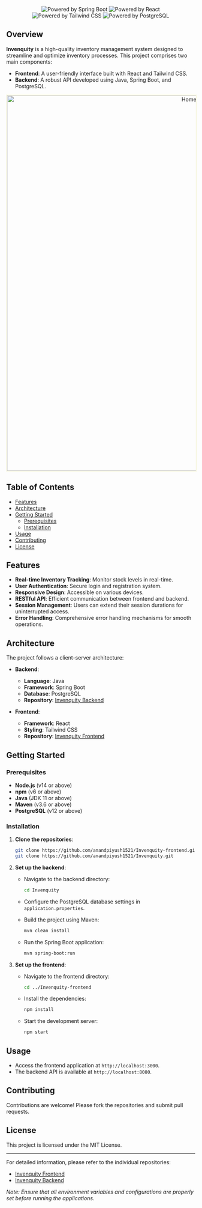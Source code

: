 <p align="center">
  <img src="https://img.shields.io/badge/Powered_by-Spring_Boot-green?style=for-the-badge&logo=spring-boot" alt="Powered by Spring Boot">
  <img src="https://img.shields.io/badge/Powered_by-React-blue?style=for-the-badge&logo=react" alt="Powered by React">
  <img src="https://img.shields.io/badge/Powered_by-Tailwind_CSS-06B6D4?style=for-the-badge&logo=tailwind-css" alt="Powered by Tailwind CSS">
  <img src="https://img.shields.io/badge/Powered_by-PostgreSQL-316192?style=for-the-badge&logo=postgresql" alt="Powered by PostgreSQL">
</p>

## Overview

**Invenquity** is a high-quality inventory management system designed to streamline and optimize inventory processes. This project comprises two main components:

- **Frontend**: A user-friendly interface built with React and Tailwind CSS.
- **Backend**: A robust API developed using Java, Spring Boot, and PostgreSQL.

<p align="center">
  <img src="https://res.cloudinary.com/dth5ysuhs/image/upload/v1735325237/Screenshot_204_tvj1hf.png" width="1000" alt="Home Image" style="border: 2px solid beige;">
</p>

## Table of Contents

- [Features](#features)
- [Architecture](#architecture)
- [Getting Started](#getting-started)
  - [Prerequisites](#prerequisites)
  - [Installation](#installation)
- [Usage](#usage)
- [Contributing](#contributing)
- [License](#license)

## Features

- **Real-time Inventory Tracking**: Monitor stock levels in real-time.
- **User Authentication**: Secure login and registration system.
- **Responsive Design**: Accessible on various devices.
- **RESTful API**: Efficient communication between frontend and backend.
- **Session Management**: Users can extend their session durations for uninterrupted access.
- **Error Handling**: Comprehensive error handling mechanisms for smooth operations.

## Architecture

The project follows a client-server architecture:

- **Backend**:
  - **Language**: Java
  - **Framework**: Spring Boot
  - **Database**: PostgreSQL
  - **Repository**: [Invenquity Backend](https://github.com/anandpiyush1521/Invenquity)

- **Frontend**:
  - **Framework**: React
  - **Styling**: Tailwind CSS
  - **Repository**: [Invenquity Frontend](https://github.com/anandpiyush1521/Invenquity-frontend)

## Getting Started

### Prerequisites

- **Node.js** (v14 or above)
- **npm** (v6 or above)
- **Java** (JDK 11 or above)
- **Maven** (v3.6 or above)
- **PostgreSQL** (v12 or above)

### Installation

1. **Clone the repositories**:

   ```bash
   git clone https://github.com/anandpiyush1521/Invenquity-frontend.git
   git clone https://github.com/anandpiyush1521/Invenquity.git
   ```

2. **Set up the backend**:

   - Navigate to the backend directory:

     ```bash
     cd Invenquity
     ```

   - Configure the PostgreSQL database settings in `application.properties`.

   - Build the project using Maven:

     ```bash
     mvn clean install
     ```

   - Run the Spring Boot application:

     ```bash
     mvn spring-boot:run
     ```

3. **Set up the frontend**:

   - Navigate to the frontend directory:

     ```bash
     cd ../Invenquity-frontend
     ```

   - Install the dependencies:

     ```bash
     npm install
     ```

   - Start the development server:

     ```bash
     npm start
     ```

## Usage

- Access the frontend application at `http://localhost:3000`.
- The backend API is available at `http://localhost:8080`.

## Contributing

Contributions are welcome! Please fork the repositories and submit pull requests.

## License

This project is licensed under the MIT License.

---

For detailed information, please refer to the individual repositories:

- [Invenquity Frontend](https://github.com/anandpiyush1521/Invenquity-frontend)
- [Invenquity Backend](https://github.com/anandpiyush1521/Invenquity)

*Note: Ensure that all environment variables and configurations are properly set before running the applications.*

